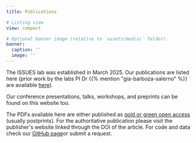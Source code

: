 ```yaml
---
title: Publications

# Listing view
view: compact

# Optional banner image (relative to `assets/media/` folder).
banner:
  caption: ''
  image: ''
---
```


The ISSUES lab was established in March 2025. Our publications are listed here (prior work by the labs PI Dr {{% mention "gia-barboza-salerno" %}} are available [here]()).

Our conference presentations, talks, workshops, and preprints can be found on this website too.

The PDFs available here are either published as [gold or green open access](https://en.wikipedia.org/wiki/Open_access#Colour_naming_system) (usually postprints).
For the authoritative publication please visit the publisher's website linked through the DOI of the article.
For code and data check our [GitHub page](https://github.com/issues-osu)or submit a request.
